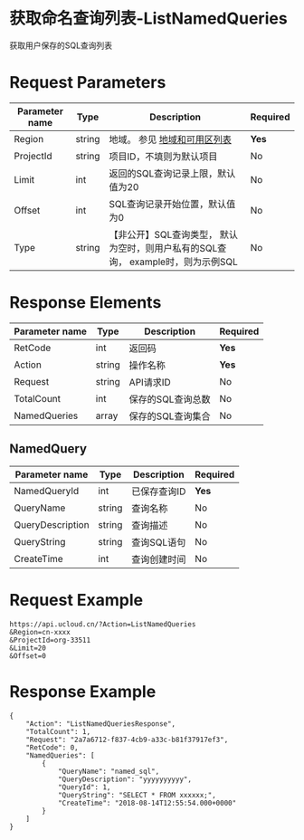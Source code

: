 # 获取命名查询列表-ListNamedQueries

获取用户保存的SQL查询列表

# Request Parameters
|Parameter name|Type|Description|Required|
|---|---|---|---|
|Region|string|地域。 参见 [地域和可用区列表](../summary/regionlist.html)|**Yes**|
|ProjectId|string|项目ID，不填则为默认项目|No|
|Limit|int|返回的SQL查询记录上限，默认值为20|No|
|Offset|int|SQL查询记录开始位置，默认值为0|No|
|Type|string|【非公开】SQL查询类型， 默认为空时，则用户私有的SQL查询， example时，则为示例SQL|No|

# Response Elements
|Parameter name|Type|Description|Required|
|---|---|---|---|
|RetCode|int|返回码|**Yes**|
|Action|string|操作名称|**Yes**|
|Request|string|API请求ID|No|
|TotalCount|int|保存的SQL查询总数|No|
|NamedQueries|array|保存的SQL查询集合|No|

## NamedQuery
|Parameter name|Type|Description|Required|
|---|---|---|---|
|NamedQueryId|int|已保存查询ID|**Yes**|
|QueryName|string|查询名称|No|
|QueryDescription|string|查询描述|No|
|QueryString|string|查询SQL语句|No|
|CreateTime|int|查询创建时间|No|

# Request Example
```
https://api.ucloud.cn/?Action=ListNamedQueries
&Region=cn-xxxx
&ProjectId=org-33511
&Limit=20
&Offset=0

```

# Response Example
```
{
    "Action": "ListNamedQueriesResponse", 
    "TotalCount": 1, 
    "Request": "2a7a6712-f837-4cb9-a33c-b81f37917ef3", 
    "RetCode": 0, 
    "NamedQueries": [
        {
            "QueryName": "named_sql", 
            "QueryDescription": "yyyyyyyyyy", 
            "QueryId": 1, 
            "QueryString": "SELECT * FROM xxxxxx;", 
            "CreateTime": "2018-08-14T12:55:54.000+0000"
        }
    ]
}
```

